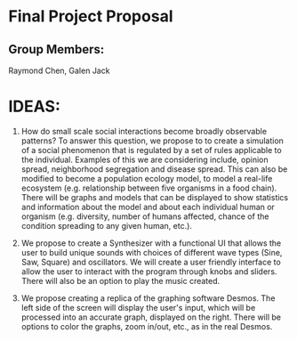 # Final Project Proposal

## Group Members:

Raymond Chen, Galen Jack
       
# IDEAS:

1. How do small scale social interactions become broadly observable patterns? To answer this question, we propose to to create a simulation of a social phenomenon that is regulated by a set of rules applicable to the individual. Examples of this we are considering include, opinion spread, neighborhood segregation and disease spread. This can also be modified to become a population ecology model, to model a real-life ecosystem (e.g. relationship between five organisms in a food chain). There will be graphs and models that can be displayed to show statistics and information about the model and about each individual human or organism (e.g. diversity, number of humans affected, chance of the condition spreading to any given human, etc.).

2. We propose to create a Synthesizer with a functional UI that allows the user to build unique sounds with choices of different wave types (Sine, Saw, Square) and oscillators. We will create a user friendly interface to allow the user to interact with the program through knobs and sliders. There will also be an option to play the music created.

3. We propose creating a replica of the graphing software Desmos. The left side of the screen will display the user's input, which will be processed into an accurate graph, displayed on the right. There will be options to color the graphs, zoom in/out, etc., as in the real Desmos.

